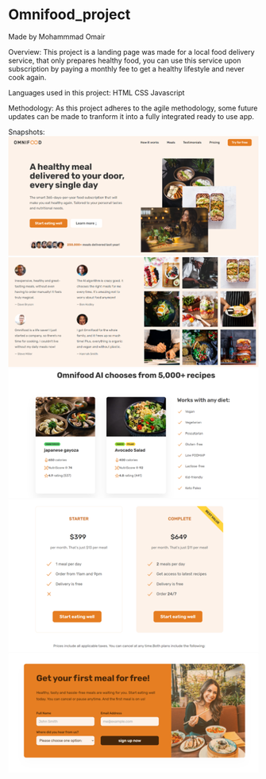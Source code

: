 # Omnifood_project

Made by Mohammmad Omair

Overview:
This project is a landing page was made for a local food delivery service, that only prepares healthy food, you can use this service upon subscription by paying a monthly fee to get a healthy lifestyle and never cook again.

Languages used in this project:
HTML
CSS
Javascript

Methodology:
As this project adheres to the agile methodology, some future updates can be made to tranform it into a fully integrated ready to use app.

Snapshots:
![My Image](https://github.com/Shtaiwee1/Omnifood_project/blob/master/Omnifood_project/one.PNG)
![My Image](https://github.com/Shtaiwee1/Omnifood_project/blob/master/Omnifood_project/five.PNG)
![My Image](https://github.com/Shtaiwee1/Omnifood_project/blob/master/Omnifood_project/two.PNG)
![My Image](https://github.com/Shtaiwee1/Omnifood_project/blob/master/Omnifood_project/four.PNG)
![My Image](https://github.com/Shtaiwee1/Omnifood_project/blob/master/Omnifood_project/three.PNG)
